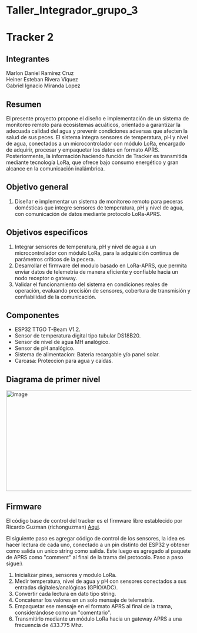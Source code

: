 # Taller_Integrador_grupo_3

# Tracker 2

## Integrantes
Marlon Daniel Ramírez Cruz\
Heiner Esteban Rivera Víquez\
Gabriel Ignacio Miranda Lopez

## Resumen

El presente proyecto propone el diseño e implementación de un sistema de monitoreo remoto para ecosistemas acuáticos, orientado a garantizar la adecuada calidad del agua y prevenir condiciones adversas que afecten la salud de sus peces. El sistema integra sensores de temperatura, pH y nivel de agua, conectados a un microcontrolador con módulo LoRa, encargado de adquirir, procesar y empaquetar los datos en formato APRS. Posteriormente, la información haciendo función de Tracker es transmitida mediante tecnología LoRa, que ofrece bajo consumo energético y gran alcance en la comunicación inalámbrica.

## Objetivo general
1. Diseñar e implementar un sistema de monitoreo remoto para peceras domésticas que integre sensores de temperatura, pH y nivel de agua, con comunicación de datos mediante protocolo LoRa-APRS.

## Objetivos especificos
1. Integrar sensores de temperatura, pH y nivel de agua a un microcontrolador con módulo LoRa, para la adquisición continua de parámetros críticos de la pecera.
2. Desarrollar el firmware del modulo basado en LoRa-APRS, que permita enviar datos de telemetría de manera eficiente y confiable hacia un nodo receptor o gateway.
3. Validar el funcionamiento del sistema en condiciones reales de operación, evaluando precisión de sensores, cobertura de transmisión y confiabilidad de la comunicación.

## Componentes

- ESP32 TTGO T-Beam V1.2.
- Sensor de temperatura digital tipo tubular DS18B20.
- Sensor de nivel de agua MH analógico.
- Sensor de pH analógico.
- Sistema de alimentacion: Bateria recargable y/o panel solar.
- Carcasa: Proteccion para agua y caídas.

## Diagrama de primer nivel

<img width="1222" height="273" alt="image" src="https://github.com/user-attachments/assets/7b5fdaaa-5dd2-4227-8c7f-71955ac1f349" />

## Firmware

El código base de control del tracker es el firmware libre establecido por Ricardo Guzman (richonguzman) [Aqui](https://github.com/richonguzman/LoRa_APRS_Tracker/tree/main).

El siguiente paso es agregar código de control de los sensores, la idea es hacer lectura de cada uno, conectado a un pin distinto del ESP32 y obtener como salida un unico string como salida. Este luego es agregado al paquete de APRS como "comment" al final de la trama del protocolo. Paso a paso sigue:\

1. Inicializar pines, sensores y modulo LoRa.
2. Medir temperatura, nivel de agua y pH con sensores conectados a sus entradas digitales/analógicas (GPIO/ADC).
3. Convertir cada lectura en dato tipo string.
4. Concatenar los valores en un solo mensaje de telemetría.
5. Empaquetar ese mensaje en el formato APRS al final de la trama, considerándose como un "comentario".
6. Transmitirlo mediante un módulo LoRa hacia un gateway APRS a una frecuencia de 433.775 Mhz.
